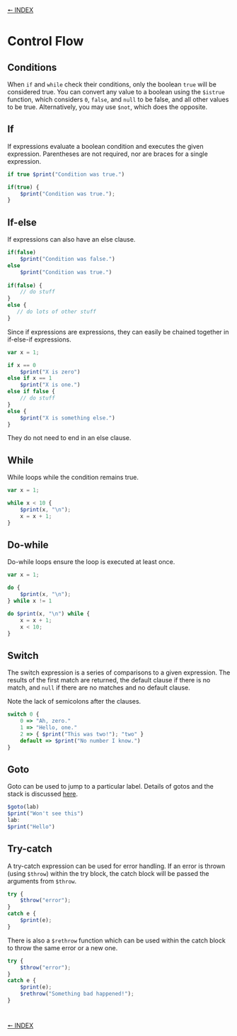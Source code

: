 [🠔 INDEX](../readme)
#

# Control Flow

## Conditions

When `if` and `while` check their conditions, only the boolean `true` will be considered true. You can convert any value to a boolean using the `$istrue` function, which considers `0`, `false`, and `null` to be false, and all other values to be true. Alternatively, you may use `$not`, which does the opposite.

## If

If expressions evaluate a boolean condition and executes the given expression. Parentheses are not required, nor are braces for a single expression.

```js
if true $print("Condition was true.")

if(true) {
    $print("Condition was true.");
}
```

## If-else

If expressions can also have an else clause.

```js
if(false)
    $print("Condition was false.")
else
    $print("Condition was true.")
 
if(false) {
    // do stuff
}
else {
   // do lots of other stuff
}
```

Since if expressions are expressions, they can easily be chained together in if-else-if expressions.

```js
var x = 1;

if x == 0
    $print("X is zero")
else if x == 1
    $print("X is one.")
else if false {
    // do stuff
}
else {
    $print("X is something else.")
} 
```

They do not need to end in an else clause.


## While

While loops while the condition remains true.

```js
var x = 1;

while x < 10 {
    $print(x, "\n");
    x = x + 1; 
}
```

## Do-while

Do-while loops ensure the loop is executed at least once.

```js
var x = 1;

do {
    $print(x, "\n");
} while x != 1

do $print(x, "\n") while {
    x = x + 1;
    x < 10;
}
```

## Switch

The switch expression is a series of comparisons to a given expression. The results of the first match are returned, the default clause if there is no match, and `null` if there are no matches and no default clause.

Note the lack of semicolons after the clauses.

```js
switch 0 {
    0 => "Ah, zero."
    1 => "Hello, one."
    2 => { $print("This was two!"); "two" }
    default => $print("No number I know.")
}
```

## Goto

Goto can be used to jump to a particular label. Details of gotos and the stack is discussed [here](http://nekovm.org/specs#labels_and_gotos).

```js
$goto(lab)
$print("Won't see this")
lab:
$print("Hello")
```

## Try-catch

A try-catch expression can be used for error handling. If an error is thrown (using `$throw`) within the try block, the catch block will be passed the arguments from `$throw`.

```js
try {
    $throw("error");
}
catch e {
    $print(e);
}
```

There is also a `$rethrow` function which can be used within the catch block to throw the same error or a new one.

```js
try {
    $throw("error");
}
catch e {
    $print(e);
    $rethrow("Something bad happened!");
}
```

#
[🠔 INDEX](../readme)